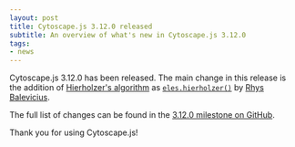 ```yaml
---
layout: post
title: Cytoscape.js 3.12.0 released
subtitle: An overview of what's new in Cytoscape.js 3.12.0
tags:
- news
---
```


Cytoscape.js 3.12.0 has been released.  The main change in this release is the addition of [Hierholzer's algorithm](https://en.wikipedia.org/wiki/Eulerian_path#Hierholzer's_algorithm) as [`eles.hierholzer()`](https://js.cytoscape.org/#eles.hierholzer) by [Rhys Balevicius](https://github.com/cytoscape/cytoscape.js/pull/2556).

The full list of changes can be found in the [3.12.0 milestone on GitHub](https://github.com/cytoscape/cytoscape.js/milestone/183?closed=1).

Thank you for using Cytoscape.js!
